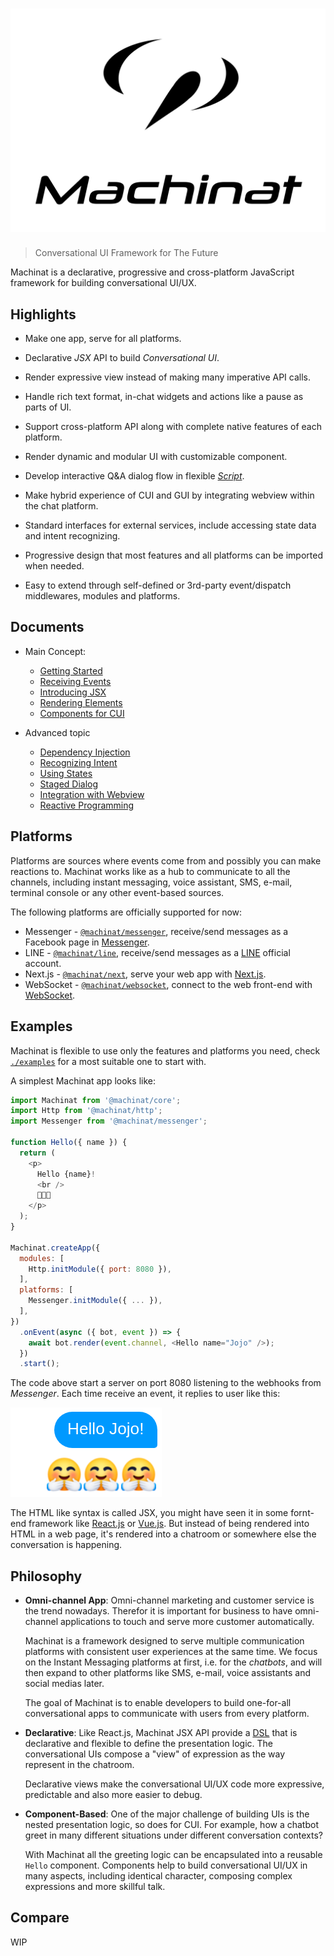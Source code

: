 <h1 align="center">
  <img width="600" src="media/logo.svg" alt="Machinat" />
  <br/>
</h1>

> Conversational UI Framework for The Future

Machinat is a declarative, progressive and cross-platform JavaScript framework for building conversational UI/UX.

## Highlights

- Make one app, serve for all platforms.

- Declarative _JSX_ API to build _Conversational UI_.

- Render expressive view instead of making many imperative API calls.

- Handle rich text format, in-chat widgets and actions like a pause as parts of UI.

- Support cross-platform API along with complete native features of each platform.

- Render dynamic and modular UI with customizable component.

- Develop interactive Q&A dialog flow in flexible [_Script_](docs/stage-dialog.md).

- Make hybrid experience of CUI and GUI by integrating webview within the chat platform.

- Standard interfaces for external services, include accessing state data and intent recognizing.

- Progressive design that most features and all platforms can be imported when needed.

- Easy to extend through self-defined or 3rd-party event/dispatch middlewares, modules and platforms.

## Documents

- Main Concept:
  - [Getting Started](docs/getting-started.md)
  - [Receiving Events](docs/receiving-events.md)
  - [Introducing JSX](docs/introducing-jsx.md)
  - [Rendering Elements](docs/rendering-elements.md)
  - [Components for CUI](docs/components-for-cui.md)

- Advanced topic
  - [Dependency Injection](docs/dependency-injection.md)
  - [Recognizing Intent](docs/recognizing-intent.md)
  - [Using States](docs/using-states.md)
  - [Staged Dialog](docs/staged-dialog.md)
  - [Integration with Webview](docs/integration-with-webview.md)
  - [Reactive Programming](docs/reactive-programming.md)

## Platforms

Platforms are sources where events come from and possibly you can make reactions to. Machinat works like as a hub to communicate to all the channels, including instant messaging, voice assistant, SMS, e-mail, terminal console or any other event-based sources.

The following platforms are officially supported for now:

- Messenger - [`@machinat/messenger`](packages/messenger), receive/send messages as a Facebook page in [Messenger](https://www.messenger.com).
- LINE - [`@machinat/line`](packages/line), receive/send messages as a [LINE](https://line.me) official account.
- Next.js - [`@machinat/next`](packages/next), serve your web app with [Next.js](https://nextjs.org/).
- WebSocket - [`@machinat/websocket`](packages/websocket), connect to the web front-end with [WebSocket](https://developer.mozilla.org/en-US/docs/Web/API/WebSockets_API).

## Examples

Machinat is flexible to use only the features and platforms you need, check [`./examples`](examples) for a most suitable one to start with.

A simplest Machinat app looks like:

```js
import Machinat from '@machinat/core';
import Http from '@machinat/http';
import Messenger from '@machinat/messenger';

function Hello({ name }) {
  return (
    <p>
      Hello {name}!
      <br />
      🤗🤗🤗
    </p>
  );
}

Machinat.createApp({
  modules: [
    Http.initModule({ port: 8080 }),
  ],
  platforms: [
    Messenger.initModule({ ... }),
  ],
})
  .onEvent(async ({ bot, event }) => {
    await bot.render(event.channel, <Hello name="Jojo" />);
  })
  .start();
```

The code above start a server on port 8080 listening to the webhooks from _Messenger_. Each time receive an event, it replies to user like this:

![Hello Messages](media/example-message.png)

The HTML like syntax is called JSX, you might have seen it in some fornt-end framework like [React.js](https://reactjs.org/docs/introducing-jsx.html) or [Vue.js](https://vuejs.org/v2/guide/render-function.html#JSX). But instead of being rendered into HTML in a web page, it's rendered into a chatroom or somewhere else the conversation is happening.

## Philosophy

- **Omni-channel App**: Omni-channel marketing and customer service is the trend nowadays. Therefor it is important for business to have omni-channel applications to touch and serve more customer automatically.

  Machinat is a framework designed to serve multiple communication platforms with consistent user experiences  at the same time. We focus on the Instant Messaging platforms at first, i.e. for the _chatbots_, and will then expand to other platforms like SMS, e-mail, voice assistants and social medias later.

  The goal of Machinat is to enable developers to build one-for-all conversational apps to communicate with users from every platform.

- **Declarative**: Like React.js, Machinat JSX API provide a [DSL](https://en.wikipedia.org/wiki/Domain-specific_language) that is declarative and flexible to define the presentation logic. The conversational UIs compose a "view" of expression as the way represent in the chatroom.

  Declarative views make the conversational UI/UX code more expressive, predictable and also more easier to debug.

- **Component-Based**: One of the major challenge of building UIs is the nested presentation logic, so does for CUI. For example, how a chatbot greet in many different situations under different conversation contexts?

  With Machinat all the greeting logic can be encapsulated into a reusable `Hello` component. Components help to build conversational UI/UX in many aspects, including identical character, composing complex expressions and more skillful talk.

## Compare

WIP
